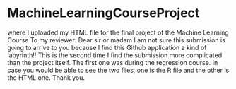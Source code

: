 # MachineLearningCourseProject
where I uploaded my HTML file for the final project of the Machine Learning Course
To my reviewer:
Dear sir or madam
I am not sure this submission is going to arrive to you because I find this Github application a kind of labyrinth!!
This is the second time I find the submission more complicated than the project itself. The first one was during the regression
course.
In case you would be able to see the two files, one is the R file and the other is the HTML one. 
Thank you.

